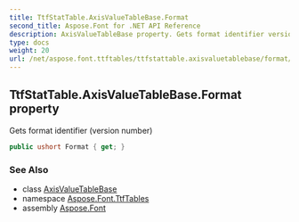 ```yaml
---
title: TtfStatTable.AxisValueTableBase.Format
second_title: Aspose.Font for .NET API Reference
description: AxisValueTableBase property. Gets format identifier version number
type: docs
weight: 20
url: /net/aspose.font.ttftables/ttfstattable.axisvaluetablebase/format/
---
```

## TtfStatTable.AxisValueTableBase.Format property

Gets format identifier (version number)

```csharp
public ushort Format { get; }
```

### See Also

* class [AxisValueTableBase](../)
* namespace [Aspose.Font.TtfTables](../../ttfstattable.axisvaluetablebase/)
* assembly [Aspose.Font](../../../)


